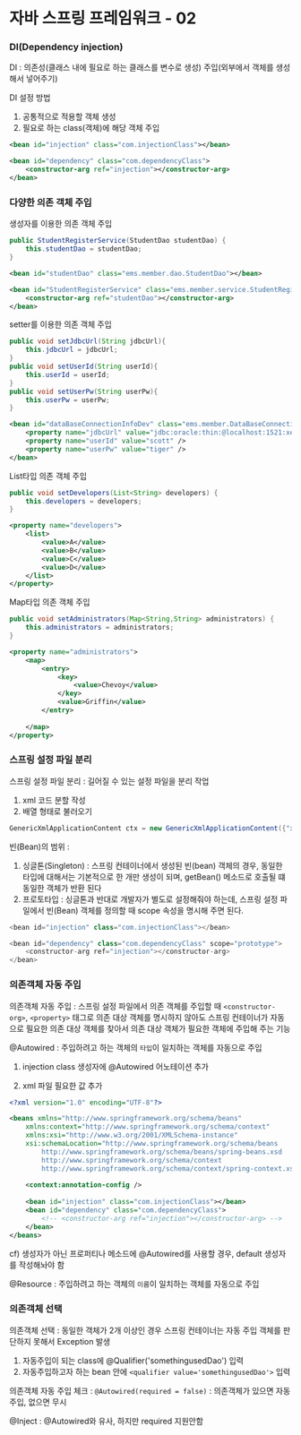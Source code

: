 # 자바 스프링 프레임워크 - 02

### DI(Dependency injection)

DI : 의존성(클래스 내에 필요로 하는 클래스를 변수로 생성) 주입(외부에서 객체를 생성해서 넣어주기)

DI 설정 방법

1. 공통적으로 적용할 객체 생성
2. 필요로 하는 class(객체)에 해당 객체 주입

```xml
<bean id="injection" class="com.injectionClass"></bean>

<bean id="dependency" class="com.dependencyClass">
    <constructor-arg ref="injection"></constructor-arg>
</bean>
```



### 다양한 의존 객체 주입

생성자를 이용한 의존 객체 주입

```java
public StudentRegisterService(StudentDao studentDao) {
    this.studentDao = studentDao;
}
```

```xml
<bean id="studentDao" class="ems.member.dao.StudentDao"></bean>

<bean id="StudentRegisterService" class="ems.member.service.StudentRegisterService">
    <constructor-arg ref="studentDao"></constructor-arg>
</bean> 
```



setter를 이용한 의존 객체 주입

```java
public void setJdbcUrl(String jdbcUrl){
    this.jdbcUrl = jdbcUrl;
}
public void setUserId(String userId){
    this.userId = userId;
}
public void setUserPw(String userPw){
    this.userPw = userPw;
}
```

```xml
<bean id="dataBaseConnectionInfoDev" class="ems.member.DataBaseConnectionInfo">
    <property name="jdbcUrl" value="jdbc:oracle:thin:@localhost:1521:xe" />
    <property name="userId" value="scott" />
    <property name="userPw" value="tiger" />
</bean>
```



List타입 의존 객체 주입

```java
public void setDevelopers(List<String> developers) {
    this.developers = developers;
}
```

```xml
<property name="developers">
    <list>
        <value>A</value>
        <value>B</value>
        <value>C</value>
        <value>D</value>
    </list>
</property>
```



Map타입 의존 객체 주입

```java
public void setAdministrators(Map<String,String> administrators) {
    this.administrators = administrators;
}
```

```xml
<property name="administrators">
    <map>
        <entry>
            <key>
            	<value>Chevoy</value>
        	</key>
            <value>Griffin</value>
        </entry>
        
    </map>
</property>
```



### 스프링 설정 파일 분리

스프링 설정 파일 분리 : 길어질 수 있는 설정 파일을 분리 작업

1. xml 코드 분할 작성
2. 배열 형태로 불러오기

```java
GenericXmlApplicationContent ctx = new GenericXmlApplicationContent({"xml1","xml2","xml3"})
```



빈(Bean)의 범위 :

1. 싱글톤(Singleton) : 스프링 컨테이너에서 생성된 빈(bean) 객체의 경우, 동일한 타입에 대해서는 기본적으로 한 개만 생성이 되며, getBean() 메소드로 호출될 떄 동일한 객체가 반환 된다
2. 프로토타입 : 싱글톤과 반대로 개발자가 별도로 설정해줘야 하는데, 스프링 설정 파일에서 빈(Bean) 객체를 정의할 때 scope 속성을 명시해 주면 된다.

```java
<bean id="injection" class="com.injectionClass"></bean>

<bean id="dependency" class="com.dependencyClass" scope="prototype">
    <constructor-arg ref="injection"></constructor-arg>
</bean>
```



### 의존객체 자동 주입

의존객체 자동 주입 : 스프링 설정 파일에서 의존 객체를 주입할 때 `<constructor-org>`, `<property>` 태그로 의존 대상 객체를 명시하지 않아도 스프링 컨테이너가 자동으로 필요한 의존 대상 객체를 찾아서 의존 대상 객체가 필요한 객체에 주입해 주는 기능



@Autowired : 주입하려고 하는 객체의 `타입`이 일치하는 객체를 자동으로 주입

1. injection class 생성자에 @Autowired 어노테이션 추가

2. xml 파일 필요한 값 추가

```xml
<?xml version="1.0" encoding="UTF-8"?>

<beans xmlns="http://www.springframework.org/schema/beans"
    xmlns:context="http://www.springframework.org/schema/context"
	xmlns:xsi="http://www.w3.org/2001/XMLSchema-instance"
	xsi:schemaLocation="http://www.springframework.org/schema/beans
		http://www.springframework.org/schema/beans/spring-beans.xsd
        http://www.springframework.org/schema/context
        http://www.springframework.org/schema/context/spring-context.xsd">
    
    <context:annotation-config />
    
    <bean id="injection" class="com.injectionClass"></bean>
    <bean id="dependency" class="com.dependencyClass">
    	<!-- <constructor-arg ref="injection"></constructor-arg> -->
	</bean>
</beans>
```

cf) 생성자가 아닌 프로퍼티나 메소드에 @Autowired를 사용할 경우, default 생성자를 작성해놔야 함



@Resource : 주입하려고 하는 객체의 `이름`이 일치하는 객체를 자동으로 주입



### 의존객체 선택

의존객체 선택 : 동일한 객체가 2개 이상인 경우 스프링 컨테이너는 자동 주입 객체를 판단하지 못해서 Exception 발생

1. 자동주입이 되는 class에 @Qualifier('somethingusedDao')  입력
2. 자동주입하고자 하는 bean 안에 `<qualifier value='somethingusedDao'>` 입력

의존객체 자동 주입 체크 : `@Autowired(required = false)` : 의존객체가 있으면 자동주입, 없으면 무시

@Inject : @Autowired와 유사, 하지만 required 지원안함